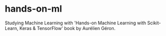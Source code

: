 # hands-on-ml
Studying Machine Learning with 'Hands-on Machine Learning with Scikit-Learn, Keras & TensorFlow' book by Aurélien Géron.

